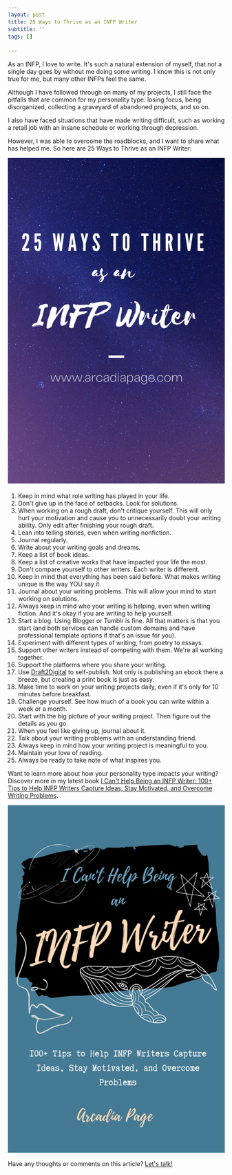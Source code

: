 ```yaml
---
layout: post
title: 25 Ways to Thrive as an INFP Writer
subtitle: ''
tags: []

---
```

As an INFP, I love to write. It's such a natural extension of myself, that not a single day goes by without me doing some writing. I know this is not only true for me, but many other INFPs feel the same.

Although I have followed through on many of my projects, I still face the pitfalls that are common for my personality type: losing focus, being disorganized, collecting a graveyard of abandoned projects, and so on.

I also have faced situations that have made writing difficult, such as working a retail job with an insane schedule or working through depression.

However, I was able to overcome the roadblocks, and I want to share what has helped me. So here are 25 Ways to Thrive as an INFP Writer:

![](/uploads/thriving-infp-writer.png)

 1. Keep in mind what role writing has played in your life.
 2. Don't give up in the face of setbacks. Look for solutions.
 3. When working on a rough draft, don't critique yourself. This will only hurt your motivation and cause you to unnecessarily doubt your writing ability. Only edit after finishing your rough draft.
 4. Lean into telling stories, even when writing nonfiction.
 5. Journal regularly.
 6. Write about your writing goals and dreams.
 7. Keep a list of book ideas.
 8. Keep a list of creative works that have impacted your life the most.
 9. Don't compare yourself to other writers. Each writer is different.
10. Keep in mind that everything has been said before. What makes writing unique is the way YOU say it.
11. Journal about your writing problems. This will allow your mind to start working on solutions.
12. Always keep in mind who your writing is helping, even when writing fiction. And it's okay if you are writing to help yourself.
13. Start a blog. Using Blogger or Tumblr is fine. All that matters is that you start (and both services can handle custom domains and have professional template options if that's an issue for you).
14. Experiment with different types of writing, from poetry to essays.
15. Support other writers instead of competing with them. We're all working together.
16. Support the platforms where you share your writing.
17. Use [Draft2Digital](https://www.draft2digital.com/) to self-publish. Not only is publishing an ebook there a breeze, but creating a print book is just as easy.
18. Make time to work on your writing projects daily, even if it's only for 10 minutes before breakfast.
19. Challenge yourself. See how much of a book you can write within a week or a month.
20. Start with the big picture of your writing project. Then figure out the details as you go.
21. When you feel like giving up, journal about it.
22. Talk about your writing problems with an understanding friend.
23. Always keep in mind how your writing project is meaningful to you.
24. Maintain your love of reading.
25. Always be ready to take note of what inspires you.

Want to learn more about how your personality type impacts your writing?  Discover more in my latest book [I Can't Help Being an INFP Writer: 100+ Tips to Help INFP Writers Capture Ideas, Stay Motivated, and Overcome Writing Problems](https://payhip.com/b/4tWM).

![](/uploads/infp-writer-cover.jpg)

Have any thoughts or comments on this article? [Let's talk!](https://arcadiapage.com/talk/)